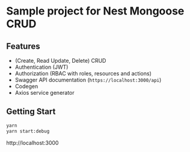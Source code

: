 # Sample project for Nest Mongoose CRUD

## Features

- (Create, Read Update, Delete) CRUD
- Authentication (JWT)
- Authorization (RBAC with roles, resources and actions)
- Swagger API documentation (`https://localhost:3000/api`)
- Codegen
- Axios service generator

## Getting Start

```bash
yarn
yarn start:debug
```

http://localhost:3000
